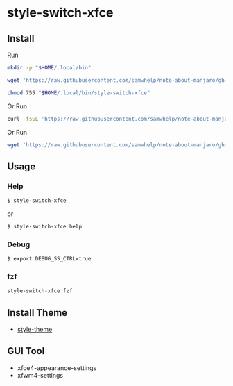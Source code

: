 
# style-switch-xfce

## Install

Run

``` sh
mkdir -p "$HOME/.local/bin"

wget 'https://raw.githubusercontent.com/samwhelp/note-about-manjaro/gh-pages/_demo/project/style-xfce/style-switch/style-switch-xfce' -O "$HOME/.local/bin/style-switch-xfce"

chmod 755 "$HOME/.local/bin/style-switch-xfce"
```

Or Run

``` sh
curl -fsSL 'https://raw.githubusercontent.com/samwhelp/note-about-manjaro/gh-pages/_demo/project/style-xfce/style-switch/remote-install.sh' | bash
```

Or Run

``` sh
wget 'https://raw.githubusercontent.com/samwhelp/note-about-manjaro/gh-pages/_demo/project/style-xfce/style-switch/remote-install.sh' -q -O - | bash
```


## Usage


### Help

``` sh
$ style-switch-xfce
```

or

``` sh
$ style-switch-xfce help
```


### Debug

``` sh
$ export DEBUG_SS_CTRL=true
```

### fzf

``` sh
style-switch-xfce fzf
```


## Install Theme

* [style-theme](../style-theme)


## GUI Tool

* xfce4-appearance-settings
* xfwm4-settings
